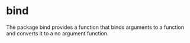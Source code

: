 bind
======================================================================

The package bind provides a function that binds arguments to a function and
converts it to a no argument function.
